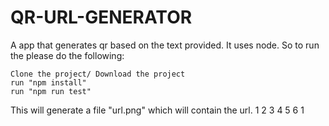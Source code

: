 # QR-URL-GENERATOR

A app that generates qr based on the text provided. It uses node. So to run the please do the following:

```
Clone the project/ Download the project
run "npm install"
run "npm run test"
```

This will generate a file "url.png" which will contain the url.
1
2
3
4
5
6
1